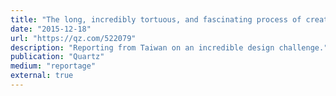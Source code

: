 ```yaml
---
title: "The long, incredibly tortuous, and fascinating process of creating a Chinese font\n"
date: "2015-12-18"
url: "https://qz.com/522079"
description: "Reporting from Taiwan on an incredible design challenge."
publication: "Quartz"
medium: "reportage"
external: true
---
```

